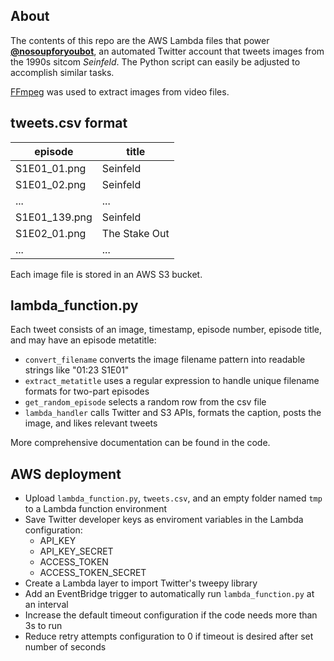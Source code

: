## About
The contents of this repo are the AWS Lambda files that power [**@nosoupforyoubot**](https://twitter.com/nosoupforyoubot), an automated Twitter account that tweets images from the 1990s sitcom *Seinfeld*. The Python script can easily be adjusted to accomplish similar tasks.

[FFmpeg](https://ffmpeg.org/) was used to extract images from video files.

## tweets.csv format

| episode       | title         |
|---------------|---------------|
| S1E01_01.png  | Seinfeld      |
| S1E01_02.png  | Seinfeld      |
| ...           | ...           |
| S1E01_139.png | Seinfeld      |
| S1E02_01.png  | The Stake Out |
| ...           | ...           |

Each image file is stored in an AWS S3 bucket.

## lambda_function.py

Each tweet consists of an image, timestamp, episode number, episode title, and may have an episode metatitle:

- `convert_filename` converts the image filename pattern into readable strings like "01:23 S1E01"
- `extract_metatitle` uses a regular expression to handle unique filename formats for two-part episodes
- `get_random_episode` selects a random row from the csv file
- `lambda_handler` calls Twitter and S3 APIs, formats the caption, posts the image, and likes relevant tweets

More comprehensive documentation can be found in the code.

## AWS deployment

- Upload `lambda_function.py`, `tweets.csv`, and an empty folder named `tmp` to a Lambda function environment
- Save Twitter developer keys as enviroment variables in the Lambda configuration:
  - API_KEY
  - API_KEY_SECRET
  - ACCESS_TOKEN
  - ACCESS_TOKEN_SECRET
- Create a Lambda layer to import Twitter's tweepy library
- Add an EventBridge trigger to automatically run `lambda_function.py` at an interval
- Increase the default timeout configuration if the code needs more than 3s to run
- Reduce retry attempts configuration to 0 if timeout is desired after set number of seconds
